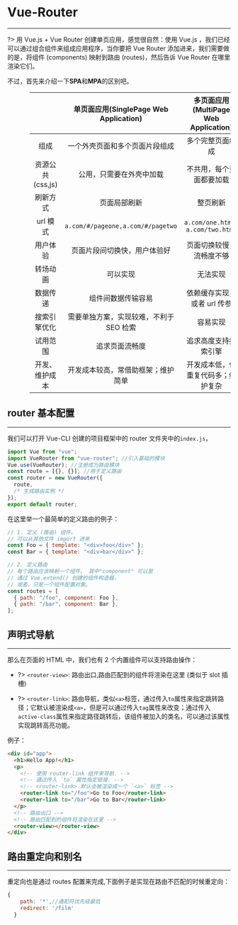# Vue-Router

---

?> 用 Vue.js + Vue Router 创建单页应用，感觉很自然：使用 Vue.js ，我们已经可以通过组合组件来组成应用程序，当你要把 Vue Router 添加进来，我们需要做的是，将组件 (components) 映射到路由 (routes)，然后告诉 Vue Router 在哪里渲染它们。

不过，首先来介绍一下**SPA**和**MPA**的区别吧。

<div style="margin-left:10%">

|                  | 单页面应用(SinglePage Web Application)  | 多页面应用(MultiPage Web Application) |
| :--------------: | :-------------------------------------: | :-----------------------------------: |
|       组成       |     一个外壳页面和多个页面片段组成      |           多个完整页面组成            |
| 资源公共(css,js) |        公用，只需要在外壳中加载         |       不共用，每个页面都要加载        |
|     刷新方式     |              页面局部刷新               |               整页刷新                |
|     url 模式     |    `a.com/#/pageone,a.com/#/pagetwo`    |   `a.com/one.html, a.com/two.html`    |
|     用户体验     |      页面片段间切换快，用户体验好       |       页面切换较慢，流畅度不够        |
|     转场动画     |                可以实现                 |               无法实现                |
|     数据传递     |           组件间数据传输容易            |      依赖缓存实现，或者 url 传参      |
|   搜索引擎优化   | 需要单独方案，实现较难，不利于 SEO 检索 |               容易实现                |
|     试用范围     |             追求页面流畅度              |         追求高度支持搜索引擎          |
|  开发、维护成本  |   开发成本较高，常借助框架；维护简单    |  开发成本低，但重复代码多；维护复杂   |

</div>

## router 基本配置

---

我们可以打开 Vue-CLI 创建的项目框架中的 router 文件夹中的`index.js`，

```js
import Vue from "vue";
import VueRouter from "vue-router"; //引入基础的模块
Vue.use(VueRouter); //注册成为路由模块
const route = [{}, {}]; //用于定义路由
const router = new VueRouter({
  route,
  /* 生成路由实例 */
});
export default router;
```

在这里举一个最简单的定义路由的例子：

```js
// 1. 定义 (路由) 组件。
// 可以从其他文件 import 进来
const Foo = { template: "<div>foo</div>" };
const Bar = { template: "<div>bar</div>" };

// 2. 定义路由
// 每个路由应该映射一个组件。 其中"component" 可以是
// 通过 Vue.extend() 创建的组件构造器，
// 或者，只是一个组件配置对象。
const routes = [
  { path: "/foo", component: Foo },
  { path: "/bar", component: Bar },
];
```

## 声明式导航

---

那么在页面的 HTML 中，我们也有 2 个内置组件可以支持路由操作：

- ?> `<router-view>`: 路由出口,路由匹配到的组件将渲染在这里 (类似于 slot 插槽)

- ?> `<router-link>`: 路由导航，类似`<a>`标签，通过传入`to`属性来指定跳转路径；它默认被渲染成`<a>`，但是可以通过传入`tag`属性来改变；通过传入`active-class`属性来指定路径跳转后，该组件被加入的类名，可以通过该属性实现跳转高亮功能。

例子：

```html
<div id="app">
  <h1>Hello App!</h1>
  <p>
    <!-- 使用 router-link 组件来导航. -->
    <!-- 通过传入 `to` 属性指定链接. -->
    <!-- <router-link> 默认会被渲染成一个 `<a>` 标签 -->
    <router-link to="/foo">Go to Foo</router-link>
    <router-link to="/bar">Go to Bar</router-link>
  </p>
  <!-- 路由出口 -->
  <!-- 路由匹配到的组件将渲染在这里 -->
  <router-view></router-view>
</div>
```

## 路由重定向和别名

---

重定向也是通过 routes 配置来完成,下面例子是实现在路由不匹配的时候重定向：

```js
{
    path: '*',//通配符优先级最低
    redirect: '/film'
  }
```
